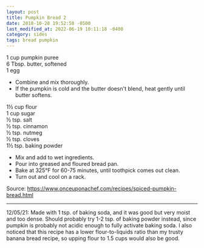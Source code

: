 ```yaml
---
layout: post
title: Pumpkin Bread 2
date: 2018-10-28 19:52:58 -0500
last_modified_at: 2022-06-19 10:11:18 -0400
category: sides
tags: bread pumpkin
---
```

1 cup pumpkin puree  
6 Tbsp. butter, softened  
1 egg  
* Combine and mix thoroughly.
* If the pumpkin is cold and the butter doesn't blend, heat gently until butter softens.

  
1½ cup flour  
1 cup sugar  
½ tsp. salt  
½ tsp. cinnamon  
½ tsp. nutmeg  
½ tsp. cloves  
1½ tsp. baking powder
* Mix and add to wet ingredients.
* Pour into greased and floured bread pan.
* Bake at 325°F for 60-75 minutes, until toothpick comes out clean.
* Turn out and cool on a rack.

Source: <https://www.onceuponachef.com/recipes/spiced-pumpkin-bread.html>

---
12/05/21: Made with 1 tsp. of baking soda, and it was good but very moist and too
dense. Should probably try 1-2 tsp. of baking powder instead, since pumpkin is
probably not acidic enough to fully activate baking soda. I also noticed that this
recipe has a lower flour-to-liquids ratio than my trusty banana bread recipe, so
upping flour to 1.5 cups would also be good.
